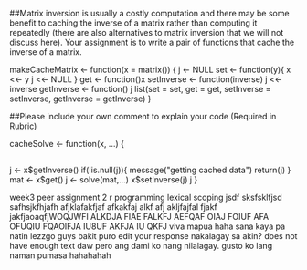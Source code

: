 ##Matrix inversion is usually a costly computation and there may be some benefit to caching the inverse of a matrix rather than computing it repeatedly (there are also alternatives to matrix inversion that we will not discuss here). Your assignment is to write a pair of functions that cache the inverse of a matrix.

makeCacheMatrix <- function(x = matrix()) {
  j <- NULL
  set <- function(y){
  x <<- y
  j <<- NULL
  }
  get <- function()x
  setInverse <- function(inverse) j <<- inverse
  getInverse <- function() j 
  list(set = set, get = get, 
  setInverse = setInverse, 
  getInverse = getInverse)
}

##Please include your own comment to explain your code (Required in Rubric)

cacheSolve <- function(x, ...) {
## 
  j <- x$getInverse()
  if(!is.null(j)){
  message("getting cached data")
  return(j)
  }
  mat <- x$get()
  j <- solve(mat,...)
  x$setInverse(j)
  j
}

week3 peer assignment 2
r programming
lexical scoping
jsdf sksfsklfjsd safhsjkfhjafh afjklafakfjaf  afkakfaj alkf afj akljfajfal fjakf jakfjaoaqfjWOQJWFI ALKDJA FIAE FALKFJ AEFQAF OIAJ FOIUF AFA OFUQIU FQAOIFJA IU8UF AKFJA IU QKFJ 
viva mapua
haha
sana kaya pa natin lezzgo guys
bakit puro edit your response nakalagay sa akin? does not have enough text daw pero ang dami ko nang nilalagay. gusto ko lang naman pumasa hahahahah
